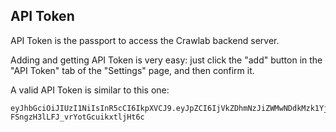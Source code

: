 ## API Token

API Token is the passport to access the Crawlab backend server.

Adding and getting API Token is very easy: just click the "add" button in the "API Token" tab of the "Settings" page, and then confirm it.

A valid API Token is similar to this one:

```
eyJhbGciOiJIUzI1NiIsInR5cCI6IkpXVCJ9.eyJpZCI6IjVkZDhmNzJiZWMwNDdkMzk1YjQ1NjIyMSIsIm5iZiI6MTU4NzM1NDIwNSwidXNlcm5hbWUiOiJhZG1pbiJ9.CXZ1kaq00crS-FSngzH3lLFJ_vrYotGcuikxtljHt6c
```

